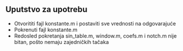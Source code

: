 ## Uputstvo za upotrebu
* Otvorititi fajl konstante.m i postaviti sve vrednosti na odgovarajuće
* Pokrenuti fajl konstante.m
* Redosled pokretanja sin_table.m, window.m, coefs.m i notch.m nije bitan, pošto nemaju zajedničkih tačaka